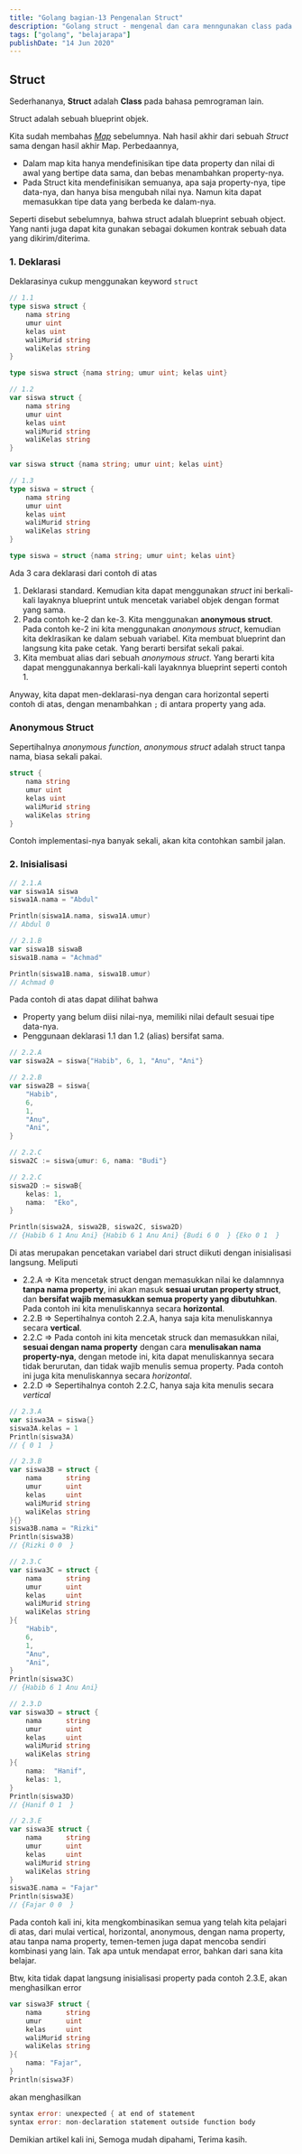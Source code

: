 ```yaml
---
title: "Golang bagian-13 Pengenalan Struct"
description: "Golang struct - mengenal dan cara menngunakan class pada bahasa go"
tags: ["golang", "belajarapa"]
publishDate: "14 Jun 2020"
---
```


## Struct

Sederhananya, **Struct** adalah **Class** pada bahasa pemrograman lain.

Struct adalah sebuah blueprint objek.

Kita sudah membahas [_Map_](https://abdulghofur.me/blog/golang-bag-9-map) sebelumnya.
Nah hasil akhir dari sebuah _Struct_ sama dengan hasil akhir Map.
Perbedaannya,

- Dalam map kita hanya mendefinisikan tipe data property dan nilai di awal yang bertipe data sama, dan bebas menambahkan property-nya.
- Pada Struct kita mendefinisikan semuanya, apa saja property-nya, tipe data-nya, dan hanya bisa mengubah nilai nya. Namun kita dapat memasukkan tipe data yang berbeda ke dalam-nya.

Seperti disebut sebelumnya, bahwa struct adalah blueprint sebuah object. Yang nanti juga dapat kita gunakan sebagai dokumen kontrak sebuah data yang dikirim/diterima.

### 1. Deklarasi

Deklarasinya cukup menggunakan keyword `struct`

```go
// 1.1
type siswa struct {
    nama string
    umur uint
    kelas uint
    waliMurid string
    waliKelas string
}

type siswa struct {nama string; umur uint; kelas uint}

// 1.2
var siswa struct {
    nama string
    umur uint
    kelas uint
    waliMurid string
    waliKelas string
}

var siswa struct {nama string; umur uint; kelas uint}

// 1.3
type siswa = struct {
    nama string
    umur uint
    kelas uint
    waliMurid string
    waliKelas string
}

type siswa = struct {nama string; umur uint; kelas uint}
```

Ada 3 cara deklarasi dari contoh di atas

1. Deklarasi standard.
   Kemudian kita dapat menggunakan _struct_ ini berkali-kali layaknya blueprint untuk mencetak variabel objek dengan format yang sama.
2. Pada contoh ke-2 dan ke-3. Kita menggunakan **anonymous struct**.
   Pada contoh ke-2 ini kita menggunakan _anonymous struct_, kemudian kita deklrasikan ke dalam sebuah variabel.
   Kita membuat blueprint dan langsung kita pake cetak.
   Yang berarti bersifat sekali pakai.
3. Kita membuat alias dari sebuah _anonymous struct_.
   Yang berarti kita dapat menggunakannya berkali-kali layaknnya blueprint seperti contoh 1.

Anyway, kita dapat men-deklarasi-nya dengan cara horizontal seperti contoh di atas, dengan menambahkan `;` di antara property yang ada.

### Anonymous Struct

Sepertihalnya _anonymous function_, _anonymous struct_ adalah struct tanpa nama, biasa sekali pakai.

```go
struct {
    nama string
    umur uint
    kelas uint
    waliMurid string
    waliKelas string
}
```

Contoh implementasi-nya banyak sekali, akan kita contohkan sambil jalan.

### 2. Inisialisasi

```go
// 2.1.A
var siswa1A siswa
siswa1A.nama = "Abdul"

Println(siswa1A.nama, siswa1A.umur)
// Abdul 0

// 2.1.B
var siswa1B siswaB
siswa1B.nama = "Achmad"

Println(siswa1B.nama, siswa1B.umur)
// Achmad 0
```

Pada contoh di atas dapat dilihat bahwa

- Property yang belum diisi nilai-nya, memiliki nilai default sesuai tipe data-nya.
- Penggunaan deklarasi 1.1 dan 1.2 (alias) bersifat sama.

```go
// 2.2.A
var siswa2A = siswa{"Habib", 6, 1, "Anu", "Ani"}

// 2.2.B
var siswa2B = siswa{
    "Habib",
    6,
    1,
    "Anu",
    "Ani",
}

// 2.2.C
siswa2C := siswa{umur: 6, nama: "Budi"}

// 2.2.C
siswa2D := siswaB{
    kelas: 1,
    nama:  "Eko",
}

Println(siswa2A, siswa2B, siswa2C, siswa2D)
// {Habib 6 1 Anu Ani} {Habib 6 1 Anu Ani} {Budi 6 0  } {Eko 0 1  }
```

Di atas merupakan pencetakan variabel dari struct diikuti dengan inisialisasi langsung.
Meliputi

- 2.2.A => Kita mencetak struct dengan memasukkan nilai ke dalamnnya **tanpa nama property**, ini akan masuk **sesuai urutan property struct**, dan **bersifat wajib memasukkan semua property yang dibutuhkan**. Pada contoh ini kita menuliskannya secara **horizontal**.
- 2.2.B => Sepertihalnya contoh 2.2.A, hanya saja kita menuliskannya secara **vertical**.
- 2.2.C => Pada contoh ini kita mencetak struck dan memasukkan nilai, **sesuai dengan nama property** dengan cara **menulisakan nama property-nya**, dengan metode ini, kita dapat menuliskannya secara tidak berurutan, dan tidak wajib menulis semua property. Pada contoh ini juga kita menuliskannya secara _horizontal_.
- 2.2.D => Sepertihalnya contoh 2.2.C, hanya saja kita menulis secara _vertical_

```go
// 2.3.A
var siswa3A = siswa{}
siswa3A.kelas = 1
Println(siswa3A)
// { 0 1  }

// 2.3.B
var siswa3B = struct {
    nama      string
    umur      uint
    kelas     uint
    waliMurid string
    waliKelas string
}{}
siswa3B.nama = "Rizki"
Println(siswa3B)
// {Rizki 0 0  }

// 2.3.C
var siswa3C = struct {
    nama      string
    umur      uint
    kelas     uint
    waliMurid string
    waliKelas string
}{
    "Habib",
    6,
    1,
    "Anu",
    "Ani",
}
Println(siswa3C)
// {Habib 6 1 Anu Ani}

// 2.3.D
var siswa3D = struct {
    nama      string
    umur      uint
    kelas     uint
    waliMurid string
    waliKelas string
}{
    nama:  "Hanif",
    kelas: 1,
}
Println(siswa3D)
// {Hanif 0 1  }

// 2.3.E
var siswa3E struct {
    nama      string
    umur      uint
    kelas     uint
    waliMurid string
    waliKelas string
}
siswa3E.nama = "Fajar"
Println(siswa3E)
// {Fajar 0 0  }
```

Pada contoh kali ini, kita mengkombinasikan semua yang telah kita pelajari di atas, dari mulai vertical, horizontal, anonymous, dengan nama property, atau tanpa nama property, temen-temen juga dapat mencoba sendiri kombinasi yang lain. Tak apa untuk mendapat error, bahkan dari sana kita belajar.

Btw, kita tidak dapat langsung inisialisasi property pada contoh 2.3.E, akan menghasilkan error

```go
var siswa3F struct {
    nama      string
    umur      uint
    kelas     uint
    waliMurid string
    waliKelas string
}{
    nama: "Fajar",
}
Println(siswa3F)
```

akan menghasilkan

```go
syntax error: unexpected { at end of statement
syntax error: non-declaration statement outside function body
```

Demikian artikel kali ini,
Semoga mudah dipahami,
Terima kasih.
